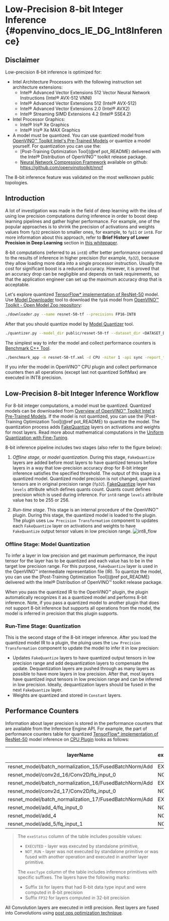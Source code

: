 # Low-Precision 8-bit Integer Inference {#openvino_docs_IE_DG_Int8Inference}

## Disclaimer

Low-precision 8-bit inference is optimized for:
- Intel Architecture Processors with the following instruction set architecture extensions:  
  - Intel® Advanced Vector Extensions 512 Vector Neural Network Instructions (Intel® AVX-512 VNNI)
  - Intel® Advanced Vector Extensions 512 (Intel® AVX-512)
  - Intel® Advanced Vector Extensions 2.0 (Intel® AVX2)
  - Intel® Streaming SIMD Extensions 4.2 (Intel® SSE4.2)
- Intel Processor Graphics:
  - Intel® Iris® Xe Graphics
  - Intel® Iris® Xe MAX Graphics
- A model must be quantized. You can use quantized model from [OpenVINO™ Toolkit Intel's Pre-Trained Models](https://docs.openvinotoolkit.org/2021.3/omz_models_intel_index.html) or quantize a model yourself. For quantization you can use the:
  - [Post-Training Optimization Tool](@ref pot_README) delivered with the Intel® Distribution of OpenVINO™ toolkit release package.
  - [Neural Network Compression Framework](https://www.intel.com/content/www/us/en/artificial-intelligence/posts/openvino-nncf.html) available on github: https://github.com/openvinotoolkit/nncf

The 8-bit inference feature was validated on the most wellknown public topologies.

## Introduction

A lot of investigation was made in the field of deep learning with the idea of using low precision computations during inference in order to boost deep learning pipelines and gather higher performance. For example, one of the popular approaches is to shrink the precision of activations and weights values from `fp32` precision to smaller ones, for example, to `fp11` or `int8`. For more information about this approach, refer to 
**Brief History of Lower Precision in Deep Learning** section in [this whitepaper](https://software.intel.com/en-us/articles/lower-numerical-precision-deep-learning-inference-and-training).

8-bit computations (referred to as `int8`) offer better performance compared to the results of inference in higher precision (for example, `fp32`), because they allow loading more data into a single processor instruction. Usually the cost for significant boost is a reduced accuracy. However, it is proved that an accuracy drop can be negligible and depends on task requirements, so that the application engineer can set up the maximum accuracy drop that is acceptable.


Let's explore quantized [TensorFlow* implementation of ResNet-50](https://github.com/openvinotoolkit/open_model_zoo/tree/master/models/public/resnet-50-tf) model. Use [Model Downloader](https://github.com/openvinotoolkit/open_model_zoo/tree/master/tools/downloader#model-downloader-usage) tool to download the `fp16` model from [OpenVINO™ Toolkit - Open Model Zoo repository](https://github.com/openvinotoolkit/open_model_zoo):
```sh
./downloader.py --name resnet-50-tf --precisions FP16-INT8
```
After that you should quantize model by [Model Quantizer](https://github.com/openvinotoolkit/open_model_zoo/tree/master/tools/downloader#model-quantizer-usage) tool.
```sh
./quantizer.py --model_dir public/resnet-50-tf --dataset_dir <DATASET_DIR> --precisions=FP16-INT8
```
The simplest way to infer the model and collect performance counters is [Benchmark C++ Tool](https://docs.openvinotoolkit.org/latest/openvino_inference_engine_samples_benchmark_app_README.html). 
```sh
./benchmark_app -m resnet-50-tf.xml -d CPU -niter 1 -api sync -report_type average_counters  -report_folder pc_report_dir
```
If you infer the model in OpenVINO™ CPU plugin and collect performance counters then all operations (except last not quantized SoftMax) are executed in INT8 precision.  

## Low-Precision 8-bit Integer Inference Workflow

For 8-bit integer computations, a model must be quantized. Quantized models can be downloaded from [Overview of OpenVINO™ Toolkit Intel's Pre-Trained Models](https://docs.openvinotoolkit.org/latest/omz_models_intel_index.html). If the model is not quantized, you can use the [Post-Training Optimization Tool](@ref pot_README) to quantize the model. The quantization process adds [FakeQuantize](https://github.com/openvinotoolkit/openvino/blob/master/docs/ops/quantization/FakeQuantize_1.md) layers on activations and weights for most layers. Read more about mathematical computations in the [Uniform Quantization with Fine-Tuning](https://github.com/openvinotoolkit/nncf/blob/develop/docs/compression_algorithms/Quantization.md).

8-bit inference pipeline includes two stages (also refer to the figure below):
1. *Offline stage*, or *model quantization*. During this stage, `FakeQuantize` layers are added before most layers to have quantized tensors before layers in a way that low-precision accuracy drop for 8-bit integer inference satisfies the specified threshold. The output of this stage is a quantized model. Quantized model precision is not changed, quantized tensors are in original precision range (`fp32`). [FakeQuantize](https://github.com/openvinotoolkit/openvino/blob/master/docs/ops/quantization/FakeQuantize_1.md) layer has `levels` attribute which defines quants count. Quants count defines precision which is used during inference. For `int8` range `levels` attribute value has to be 255 or 256.

2. *Run-time stage*. This stage is an internal procedure of the OpenVINO™ plugin. During this stage, the quantized model is loaded to the plugin. The plugin uses `Low Precision Transformation` component to updates each `FakeQuantize` layer on activations and weights to have `FakeQuantize` output tensor values in low precision range. 
![int8_flow]

### Offline Stage: Model Quantization

To infer a layer in low precision and get maximum performance, the input tensor for the layer has to be quantized and each value has to be in the target low precision range. For this purpose, `FakeQuantize` layer is used in the OpenVINO™ intermediate representation file (IR). To quantize the model, you can use the [Post-Training Optimization Tool](@ref pot_README) delivered with the Intel® Distribution of OpenVINO™ toolkit release package.

When you pass the quantized IR to the OpenVINO™ plugin, the plugin automatically recognizes it as a quantized model and performs 8-bit inference. Note, if you pass a quantized model to another plugin that does not support 8-bit inference but supports all operations from the model, the model is inferred in precision that this plugin supports.

### Run-Time Stage: Quantization

This is the second stage of the 8-bit integer inference. After you load the quantized model IR to a plugin, the pluing uses the `Low Precision Transformation` component to update the model to infer it in low precision:
* Updates `FakeQuantize` layers to have quantized output tensors in low precision range and add dequantization layers to compensate the update. Dequantization layers are pushed through as many layers as possible to have more layers in low precision. After that, most layers have quantized input tensors in low precision range and can be inferred in low precision. Ideally, dequantization layers should be fused in the next `FakeQuantize` layer.
* Weights are quantized and stored in `Constant` layers.

## Performance Counters

Information about layer precision is stored in the performance counters that are
available from the Inference Engine API. For example, the part of performance counters table for quantized [TensorFlow* implementation of ResNet-50](https://github.com/openvinotoolkit/open_model_zoo/tree/master/models/public/resnet-50-tf) model inference on [CPU Plugin](supported_plugins/CPU.md) looks as follows:


| layerName                                                 | execStatus | layerType    | execType             | realTime (ms) | cpuTime (ms) |
| --------------------------------------------------------- | ---------- | ------------ | -------------------- | ------------- | ------------ |
| resnet\_model/batch\_normalization\_15/FusedBatchNorm/Add | EXECUTED   | Convolution  | jit\_avx512\_1x1\_I8 | 0.377         | 0.377        |
| resnet\_model/conv2d\_16/Conv2D/fq\_input\_0              | NOT\_RUN   | FakeQuantize | undef                | 0             | 0            |
| resnet\_model/batch\_normalization\_16/FusedBatchNorm/Add | EXECUTED   | Convolution  | jit\_avx512\_I8      | 0.499         | 0.499        |
| resnet\_model/conv2d\_17/Conv2D/fq\_input\_0              | NOT\_RUN   | FakeQuantize | undef                | 0             | 0            |
| resnet\_model/batch\_normalization\_17/FusedBatchNorm/Add | EXECUTED   | Convolution  | jit\_avx512\_1x1\_I8 | 0.399         | 0.399        |
| resnet\_model/add\_4/fq\_input\_0                         | NOT\_RUN   | FakeQuantize | undef                | 0             | 0            |
| resnet\_model/add\_4                                      | NOT\_RUN   | Eltwise      | undef                | 0             | 0            |
| resnet\_model/add\_5/fq\_input\_1                         | NOT\_RUN   | FakeQuantize | undef                | 0             | 0            |


> The `exeStatus` column of the table includes possible values:
> - `EXECUTED` - layer was executed by standalone primitive,
> - `NOT_RUN` - layer was not executed by standalone primitive or was fused with another operation and executed in another layer primitive.  
>
> The `execType` column of the table includes inference primitives with specific suffixes. The layers have the following marks:
> * Suffix `I8` for layers that had 8-bit data type input and were computed in 8-bit precision
> * Suffix `FP32` for layers computed in 32-bit precision 

All Convolution layers are executed in int8 precision. Rest layers are fused into Convolutions using [post ops optimization technique](https://github.com/openvinotoolkit/openvino/blob/master/docs/IE_DG/supported_plugins/CPU.md#internal-cpu-plugin-optimizations).

[int8_flow]: img/cpu_int8_flow.png
